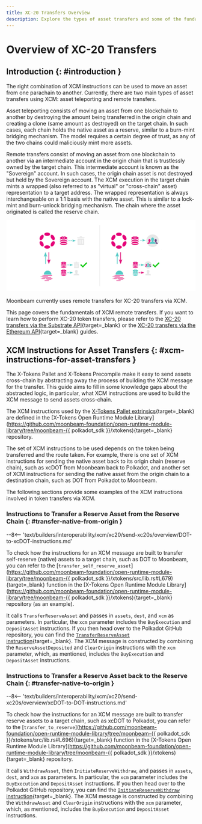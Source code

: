 ```yaml
---
title: XC-20 Transfers Overview
description: Explore the types of asset transfers and some of the fundamentals of remote asset transfers via XCM, including the XCM instructions used for asset transfers.
---
```


# Overview of XC-20 Transfers

## Introduction {: #introduction }

The right combination of XCM instructions can be used to move an asset from one parachain to another. Currently, there are two main types of asset transfers using XCM: asset teleporting and remote transfers.

Asset teleporting consists of moving an asset from one blockchain to another by destroying the amount being transferred in the origin chain and creating a clone (same amount as destroyed) on the target chain. In such cases, each chain holds the native asset as a reserve, similar to a burn-mint bridging mechanism. The model requires a certain degree of trust, as any of the two chains could maliciously mint more assets.

Remote transfers consist of moving an asset from one blockchain to another via an intermediate account in the origin chain that is trustlessly owned by the target chain. This intermediate account is known as the "Sovereign" account. In such cases, the origin chain asset is not destroyed but held by the Sovereign account. The XCM execution in the target chain mints a wrapped (also referred to as "virtual" or  "cross-chain" asset) representation to a target address. The wrapped representation is always interchangeable on a 1:1 basis with the native asset. This is similar to a lock-mint and burn-unlock bridging mechanism. The chain where the asset originated is called the reserve chain.

![Asset Teleporting and Remote Transfers](/images/builders/interoperability/xcm/xc20/send-xc20s/overview/overview-1.webp)

Moonbeam currently uses remote transfers for XC-20 transfers via XCM.

This page covers the fundamentals of XCM remote transfers. If you want to learn how to perform XC-20 token transfers, please refer to the [XC-20 transfers via the Substrate API](/builders/interoperability/xcm/xc20/send-xc20s/xtokens-pallet/){target=_blank} or the [XC-20 transfers via the Ethereum API](/builders/interoperability/xcm/xc20/send-xc20s/xtokens-precompile/){target=_blank} guides.

## XCM Instructions for Asset Transfers {: #xcm-instructions-for-asset-transfers }

The X-Tokens Pallet and X-Tokens Precompile make it easy to send assets cross-chain by abstracting away the process of building the XCM message for the transfer. This guide aims to fill in some knowledge gaps about the abstracted logic, in particular, what XCM instructions are used to build the XCM message to send assets cross-chain.

The XCM instructions used by the [X-Tokens Pallet extrinsics](/builders/interoperability/xcm/xc20/send-xc20s/xtokens-pallet#extrinsics){target=_blank} are defined in the [X-Tokens Open Runtime Module Library](https://github.com/moonbeam-foundation/open-runtime-module-library/tree/moonbeam-{{ polkadot_sdk }}/xtokens){target=_blank} repository.

The set of XCM instructions to be used depends on the token being transferred and the route taken. For example, there is one set of XCM instructions for sending the native asset back to its origin chain (reserve chain), such as xcDOT from Moonbeam back to Polkadot, and another set of XCM instructions for sending the native asset from the origin chain to a destination chain, such as DOT from Polkadot to Moonbeam.

The following sections provide some examples of the XCM instructions involved in token transfers via XCM.

### Instructions to Transfer a Reserve Asset from the Reserve Chain {: #transfer-native-from-origin }

--8<-- 'text/builders/interoperability/xcm/xc20/send-xc20s/overview/DOT-to-xcDOT-instructions.md'

To check how the instructions for an XCM message are built to transfer self-reserve (native) assets to a target chain, such as DOT to Moonbeam, you can refer to the [`transfer_self_reserve_asset`](https://github.com/moonbeam-foundation/open-runtime-module-library/tree/moonbeam-{{ polkadot_sdk }}/xtokens/src/lib.rs#L679){target=_blank} function in the [X-Tokens Open Runtime Module Library](https://github.com/moonbeam-foundation/open-runtime-module-library/tree/moonbeam-{{ polkadot_sdk }}/xtokens){target=_blank} repository (as an example).

It calls `TransferReserveAsset` and passes in `assets`, `dest`, and `xcm` as parameters. In particular, the `xcm` parameter includes the `BuyExecution` and `DepositAsset` instructions. If you then head over to the Polkadot GitHub repository, you can find the [`TransferReserveAsset` instruction](https://github.com/paritytech/polkadot-sdk/blob/master/polkadot/xcm/xcm-executor/src/lib.rs#L514){target=_blank}. The XCM message is constructed by combining the `ReserveAssetDeposited` and `ClearOrigin` instructions with the `xcm` parameter, which, as mentioned, includes the `BuyExecution` and `DepositAsset` instructions.

### Instructions to Transfer a Reserve Asset back to the Reserve Chain {: #transfer-native-to-origin }

--8<-- 'text/builders/interoperability/xcm/xc20/send-xc20s/overview/xcDOT-to-DOT-instructions.md'

To check how the instructions for an XCM message are built to transfer reserve assets to a target chain, such as xcDOT to Polkadot, you can refer to the [`transfer_to_reserve`](https://github.com/moonbeam-foundation/open-runtime-module-library/tree/moonbeam-{{ polkadot_sdk }}/xtokens/src/lib.rs#L696){target=_blank} function in the [X-Tokens Open Runtime Module Library](https://github.com/moonbeam-foundation/open-runtime-module-library/tree/moonbeam-{{ polkadot_sdk }}/xtokens){target=_blank} repository.

It calls `WithdrawAsset`, then `InitiateReserveWithdraw`, and passes in `assets`, `dest`, and `xcm` as parameters. In particular, the `xcm` parameter includes the `BuyExecution` and `DepositAsset` instructions. If you then head over to the Polkadot GitHub repository, you can find the [`InitiateReserveWithdraw` instruction](https://github.com/paritytech/polkadot-sdk/blob/master/polkadot/xcm/xcm-executor/src/lib.rs#L638){target=_blank}. The XCM message is constructed by combining the `WithdrawAsset` and `ClearOrigin` instructions with the `xcm` parameter, which, as mentioned, includes the `BuyExecution` and `DepositAsset` instructions.
